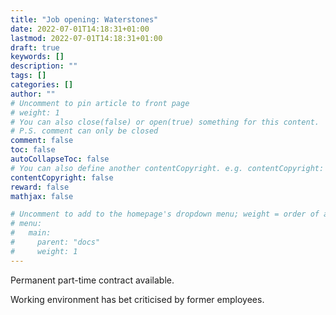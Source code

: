 ```yaml
---
title: "Job opening: Waterstones"
date: 2022-07-01T14:18:31+01:00
lastmod: 2022-07-01T14:18:31+01:00
draft: true
keywords: []
description: ""
tags: []
categories: []
author: ""
# Uncomment to pin article to front page
# weight: 1
# You can also close(false) or open(true) something for this content.
# P.S. comment can only be closed
comment: false
toc: false
autoCollapseToc: false
# You can also define another contentCopyright. e.g. contentCopyright: "This is another copyright."
contentCopyright: false
reward: false
mathjax: false

# Uncomment to add to the homepage's dropdown menu; weight = order of article
# menu:
#   main:
#     parent: "docs"
#     weight: 1
---
```


Permanent part-time contract available.

<!--more-->

Working environment has bet criticised by former employees.
